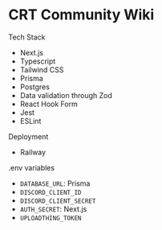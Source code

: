 # CRT Community Wiki

Tech Stack
- Next.js
- Typescript
- Tailwind CSS
- Prisma 
- Postgres 
- Data validation through Zod
- React Hook Form
- Jest
- ESLint

Deployment
- Railway

.env variables
- `DATABASE_URL`: Prisma
- `DISCORD_CLIENT_ID`
- `DISCORD_CLIENT_SECRET`
- `AUTH_SECRET`: Next.js 
- `UPLOADTHING_TOKEN`